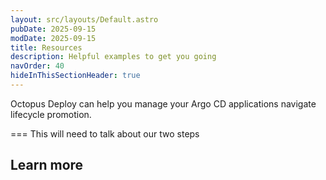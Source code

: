 ```yaml
---
layout: src/layouts/Default.astro
pubDate: 2025-09-15
modDate: 2025-09-15
title: Resources
description: Helpful examples to get you going
navOrder: 40
hideInThisSectionHeader: true
---
```


Octopus Deploy can help you manage your Argo CD applications navigate lifecycle promotion.

===
This will need to talk about our two steps

## Learn more

